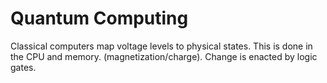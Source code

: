 # Quantum Computing

Classical computers map voltage levels to physical states. This is done in the
CPU and memory. (magnetization/charge). Change is enacted by logic gates.

